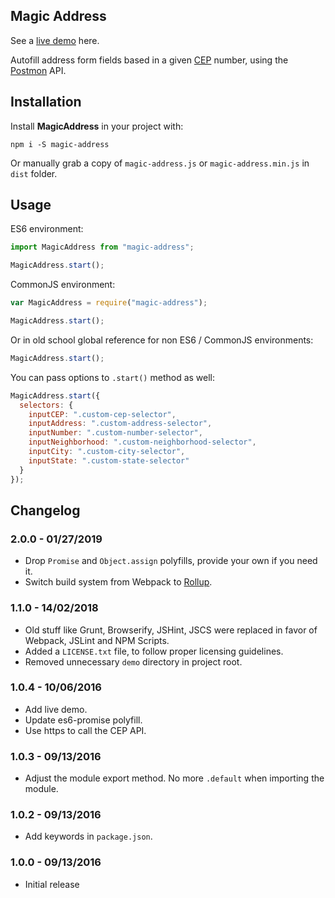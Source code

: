 ## Magic Address

See a [live demo](https://henriquesilverio.github.io/magic-address) here.

Autofill address form fields based in a given [CEP](https://en.wikipedia.org/wiki/C%C3%B3digo_de_Endere%C3%A7amento_Postal) number, using the [Postmon](http://postmon.com.br) API.

## Installation

Install **MagicAddress** in your project with:

`npm i -S magic-address`

Or manually grab a copy of `magic-address.js` or `magic-address.min.js` in `dist` folder.

## Usage

ES6 environment:

```javascript
import MagicAddress from "magic-address";

MagicAddress.start();
```

CommonJS environment:

```javascript
var MagicAddress = require("magic-address");

MagicAddress.start();
```

Or in old school global reference for non ES6 / CommonJS environments:

```javascript
MagicAddress.start();
```

You can pass options to `.start()` method as well:

```javascript
MagicAddress.start({
  selectors: {
    inputCEP: ".custom-cep-selector",
    inputAddress: ".custom-address-selector",
    inputNumber: ".custom-number-selector",
    inputNeighborhood: ".custom-neighborhood-selector",
    inputCity: ".custom-city-selector",
    inputState: ".custom-state-selector"
  }
});
```

## Changelog

### 2.0.0 - 01/27/2019

- Drop `Promise` and `Object.assign` polyfills, provide your own if you need it.
- Switch build system from Webpack to [Rollup](https://rollupjs.org/guide/en).

### 1.1.0 - 14/02/2018

- Old stuff like Grunt, Browserify, JSHint, JSCS were replaced in favor of Webpack, JSLint and NPM Scripts.
- Added a `LICENSE.txt` file, to follow proper licensing guidelines.
- Removed unnecessary `demo` directory in project root.

### 1.0.4 - 10/06/2016

- Add live demo.
- Update es6-promise polyfill.
- Use https to call the CEP API.

### 1.0.3 - 09/13/2016

- Adjust the module export method. No more `.default` when importing the module.

### 1.0.2 - 09/13/2016

- Add keywords in `package.json`.

### 1.0.0 - 09/13/2016

- Initial release
